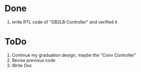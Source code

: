 # Done
1. write RTL code of "GB2LB Controller" and verified it

# ToDo
1. Continue my graduation design, maybe the "Conv Controller"
2. Revise previous code
3. Write Doc
